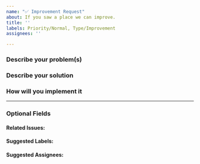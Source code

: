 ```yaml
---
name: "✅ Improvement Request"
about: If you saw a place we can improve.
title: ''
labels: Priority/Normal, Type/Improvement
assignees: ''

---
```


### Describe your problem(s)
<!-- Describe why you think this project needs this feature -->

### Describe your solution
<!-- Describe the feature/improvement -->

### How will you implement it
<!-- If you like to suggest an approach or a design -->

---
### Optional Fields
#### Related Issues:
<!-- Any related issues from this/other repositories-->

#### Suggested Labels:
<!--Only to be used by non-members-->

#### Suggested Assignees:
<!--Only to be used by non-members-->